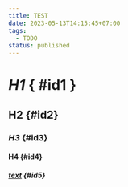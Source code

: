 ```yaml
---
title: TEST
date: 2023-05-13T14:15:45+07:00
tags:
  - TODO
status: published
---
```


# *H1* { #id1 }

## **H2** {#id2}

### *H3* {#id3}

#### ~~H4~~ {#id4}

##### [text](uri) {#id5}
